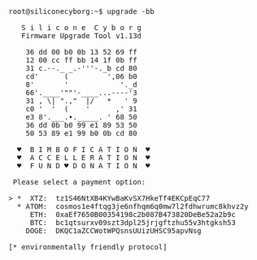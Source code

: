 <pre>
root@siliconecyborg:~$ upgrade -bb

   S i l i c o n e  C y b o r g
   Firmware Upgrade Tool v1.13d

    36 dd 00 b0 0b 13 52 69 ff
    12 00 cc ff bb 14 1f 0b ff       
    31 c.--._ _.-'''-._b cd 80
    cd'      (         ',06 b0
    8'       '            '._d
    66'.____'""'-____...----'3
    31 , \| ".,"  |/   *   ' 9
    c0 '  '  (    '      ,' 31
    e3 8'.___.•._____. ' 68 50    
    36 dd 0b b0 99 e1 89 53 50
    50 53 89 e1 99 b0 0b cd 80

  ♥  B I M B O F I C A T I O N  ♥
  ♥  A C C E L L E R A T I O N  ♥
  ♥  F U N D ♥ D O N A T I O N  ♥

 Please select a payment option: 

> *  XTZ:  tz1S46NtXB4KYwBaKvSX7HkeTf4EKCpEqC77
  * ATOM:  cosmos1e4ftqg3je6nfhqm6q0mw7l2fdhwrumc8khvz2y
     ETH:  0xaEf7650B00354198c2b087B473820DeBe52a2b9c
     BTC:  bc1qtsurxv09szt3dpl25jrjgftzhu55v3htgksh53
    DOGE:  DKQC1aZCCWotWPQsnsUUizUHSC95apvNsg

[* environmentally friendly protocol]
</pre>
